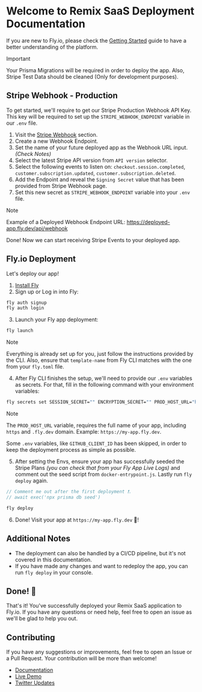 # Welcome to Remix SaaS Deployment Documentation

If you are new to Fly.io, please check the [Getting Started](https://fly.io/docs/getting-started/) guide to have a better understanding of the platform.

> [!IMPORTANT]
> Your Prisma Migrations will be required in order to deploy the app. Also, Stripe Test Data should be cleaned (Only for development purposes).

## Stripe Webhook - Production

To get started, we'll require to get our Stripe Production Webhook API Key. This key will be required to set up the `STRIPE_WEBHOOK_ENDPOINT` variable in our `.env` file.

1. Visit the [Stripe Webhook](https://profiles.stripe.com/test/webhooks) section.
2. Create a new Webhook Endpoint.
3. Set the name of your future deployed app as the Webhook URL input. _(Check Notes)_
4. Select the latest Stripe API version from `API version` selector.
5. Select the following events to listen on: `checkout.session.completed`, `customer.subscription.updated`, `customer.subscription.deleted`.
6. Add the Endpoint and reveal the `Signing Secret` value that has been provided from Stripe Webhook page.
7. Set this new secret as `STRIPE_WEBHOOK_ENDPOINT` variable into your `.env` file.

> [!NOTE]
> Example of a Deployed Webhook Endpoint URL: https://deployed-app.fly.dev/api/webhook

Done! Now we can start receiving Stripe Events to your deployed app.

## Fly.io Deployment

Let's deploy our app!

1. [Install Fly](https://fly.io/docs/getting-started/installing-flyctl/)
2. Sign up or Log in into Fly:

```sh
fly auth signup
fly auth login
```

3. Launch your Fly app deployment:

```sh
fly launch
```

> [!NOTE]
> Everything is already set up for you, just follow the instructions provided by the CLI.
> Also, ensure that `template-name` from Fly CLI matches with the one from your `fly.toml` file.

4. After Fly CLI finishes the setup, we'll need to provide our `.env` variables as secrets. For that, fill in the following command with your environment variables:

```sh
fly secrets set SESSION_SECRET="" ENCRYPTION_SECRET="" PROD_HOST_URL="https://my-app.fly.dev" RESEND_API_KEY="" STRIPE_PUBLIC_KEY="" STRIPE_SECRET_KEY="" STRIPE_WEBHOOK_ENDPOINT="" HONEYPOT_ENCRYPTION_SEED=""
```

> [!NOTE]
> The `PROD_HOST_URL` variable, requires the full name of your app, including `https` and `.fly.dev` domain. Example: `https://my-app.fly.dev`.

Some `.env` variables, like `GITHUB_CLIENT_ID` has been skipped, in order to keep the deployment process as simple as possible.

5. After setting the Envs, ensure your app has successfully seeded the Stripe Plans _(you can check that from your Fly App Live Logs)_ and comment out the seed script from `docker-entrypoint.js`. Lastly run `fly deploy` again.

```ts
// Comment me out after the first deployment ❗.
// await exec('npx prisma db seed')
```

```sh
fly deploy
```

6. Done! Visit your app at `https://my-app.fly.dev` 🎉!

## Additional Notes

- The deployment can also be handled by a CI/CD pipeline, but it's not covered in this documentation.
- If you have made any changes and want to redeploy the app, you can run `fly deploy` in your console.

## Done! 🎉

That's it! You've successfully deployed your Remix SaaS application to Fly.io. If you have any questions or need help, feel free to open an issue as we'll be glad to help you out.

## Contributing

If you have any suggestions or improvements, feel free to open an Issue or a Pull Request. Your contribution will be more than welcome!

- [Documentation](https://github.com/dev-xo/remix-saas/tree/main/docs#getting-started)
- [Live Demo](https://remix-saas.fly.dev)
- [Twitter Updates](https://twitter.com/DanielKanem)
